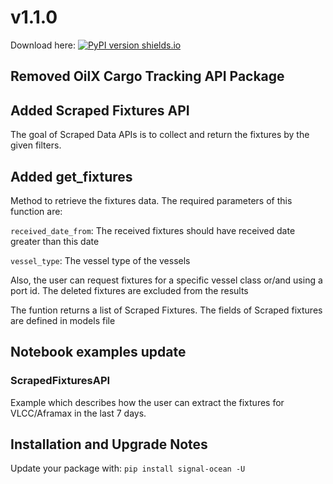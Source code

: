 # v1.1.0
Download here: [![PyPI version shields.io](https://img.shields.io/pypi/v/signal-ocean.svg)](https://pypi.python.org/pypi/signal-ocean/)


## Removed OilX Cargo Tracking API Package
## Added Scraped Fixtures API

The goal of Scraped Data APIs is to collect and return the fixtures by the given filters.  

## Added get_fixtures
Method to retrieve the fixtures data. 
The required parameters of this function are:
 
`received_date_from`: The received fixtures should have received date greater than this date 

`vessel_type`: The vessel type of the vessels

Also, the user can request fixtures for a specific vessel class or/and using a port id.
The deleted fixtures are excluded from the results

The funtion returns a list of Scraped Fixtures. The fields of Scraped fixtures 
are defined in models file 

## Notebook examples update

### ScrapedFixturesAPI
Example which describes how the user can extract the fixtures for VLCC/Aframax in the last 7 days.


## Installation and Upgrade Notes
Update your package with:
`pip install signal-ocean -U`
